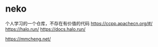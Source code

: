 # neko
个人学习的一个仓库，不存在有价值的代码
https://ccpp.apachecn.org/#/
https://halo.run/
https://docs.halo.run/


https://mmcheng.net/
